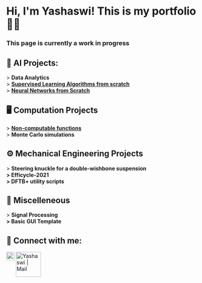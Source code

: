 <h1>Hi, I'm Yashaswi! This is my portfolio👨‍💻 <br/>
<h3> This page is currently a work in progress<h3/>

<h2>🤖 AI Projects:</h2>
  > <b>Data Analytics</b><br/>
  > <b><a href = "https://github.com/y-sood/supervisedmachinelearning">Supervised Learning Algorithms from scratch</a></b><br/>
  > <b><a href = "https://github.com/y-sood/neuralnetwork">Neural Networks from Scratch</a></b><br/>
<h2>🖥️ Computation Projects</h2>
  > <b><a href = "https://github.com/y-sood/ncfunctions">Non-computable functions</a></b><br/>
  > <b>Monte Carlo simulations</b>
<h2>⚙️ Mechanical Engineering Projects</h2>
  > <b>Steering knuckle for a double-wishbone suspension <br/>
  >    Efficycle-2021 <br/>
  >  DFTB+ utility scripts </b><br/>
<h2>🔀 Miscelleneous</h2>
  > <b> Signal Processing<br/>
  > Basic GUI Template</b><br/>
<h2> 🤳 Connect with me:</h2>

[<img align="left" alt="Yashaswi | LinkedIn" width="22px" src="https://cdn.jsdelivr.net/npm/simple-icons@v3/icons/linkedin.svg" />][linkedin]
[<img align="left" alt="Yashaswi | Mail" width="66px" src="https://img.shields.io/badge/Gmail-D14836?style=for-the-badge&logo=gmail&logoColor=white" />][mail]

[linkedin]: https://linkedin.com/in/yashaswi-sood
[mail]: mailto:yashaswisood@gmail.com
